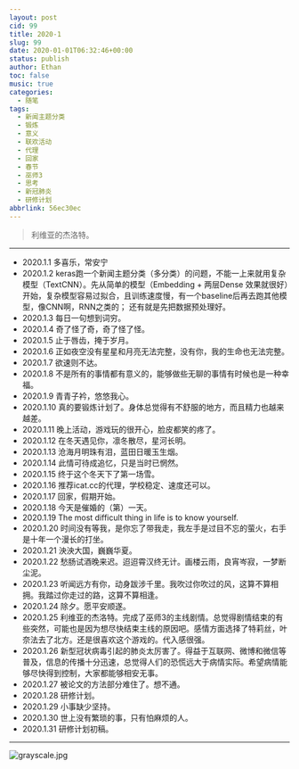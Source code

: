 ```yaml
---
layout: post
cid: 99
title: 2020-1
slug: 99
date: 2020-01-01T06:32:46+00:00
status: publish
author: Ethan
toc: false
music: true
categories:
  - 随笔
tags:
  - 新闻主题分类
  - 锻炼
  - 意义
  - 联欢活动
  - 代理
  - 回家
  - 春节
  - 巫师3
  - 思考
  - 新冠肺炎
  - 研修计划
abbrlink: 56ec30ec
---
```



> 利维亚的杰洛特。


<!--more-->

<meting-js
	server="netease"
	type="song"
	id="1338244399">
</meting-js>


---

* 2020.1.1 多喜乐，常安宁
* 2020.1.2 keras跑一个新闻主题分类（多分类）的问题，不能一上来就用复杂模型（TextCNN）。先从简单的模型（Embedding + 两层Dense 效果就很好）开始，复杂模型容易过拟合，且训练速度慢，有一个baseline后再去跑其他模型，像CNN啊，RNN之类的； 还有就是先把数据预处理好。
* 2020.1.3 每日一句想到词穷。
* 2020.1.4 奇了怪了奇，奇了怪了怪。
* 2020.1.5 止于唇齿，掩于岁月。
* 2020.1.6 正如夜空没有星星和月亮无法完整，没有你，我的生命也无法完整。
* 2020.1.7 欲速则不达。
* 2020.1.8 不是所有的事情都有意义的，能够做些无聊的事情有时候也是一种幸福。
* 2020.1.9 青青子衿，悠悠我心。
* 2020.1.10 真的要锻炼计划了。身体总觉得有不舒服的地方，而且精力也越来越差。
* 2020.1.11 晚上活动，游戏玩的很开心，脸皮都笑的疼了。
* 2020.1.12 在冬天遇见你，凛冬散尽，星河长明。
* 2020.1.13 沧海月明珠有泪，蓝田日暖玉生烟。
* 2020.1.14 此情可待成追忆，只是当时已惘然。
* 2020.1.15 终于这个冬天下了第一场雪。
* 2020.1.16 推荐icat.cc的代理，学校稳定、速度还可以。
* 2020.1.17 回家，假期开始。
* 2020.1.18 今天是催婚的（第）一天。
* 2020.1.19 The most difficult thing in life is to know yourself.
* 2020.1.20 时间没有等我，是你忘了带我走，我左手是过目不忘的萤火，右手是十年一个漫长的打坐。
* 2020.1.21 泱泱大国，巍巍华夏。
* 2020.1.22 愁肠试酒晚来迟。迢迢霄汉终无计。画楼云雨，良宵岑寂，一梦断尘泥。
* 2020.1.23 听闻远方有你，动身跋涉千里。我吹过你吹过的风，这算不算相拥。我踏过你走过的路，这算不算相逢。
* 2020.1.24 除夕。愿平安顺遂。
* 2020.1.25 利维亚的杰洛特。完成了巫师3的主线剧情。总觉得剧情结束的有些突然，可能也是因为想尽快结束主线的原因吧。感情方面选择了特莉丝，叶奈法去了北方。还是很喜欢这个游戏的。代入感很强。
* 2020.1.26 新型冠状病毒引起的肺炎太厉害了。得益于互联网、微博和微信等普及，信息的传播十分迅速，总觉得人们的恐慌远大于病情实际。希望病情能够尽快得到控制，大家都能够相安无事。
* 2020.1.27 被论文的方法部分难住了。想不通。
* 2020.1.28 研修计划。
* 2020.1.29 小事缺少坚持。
* 2020.1.30 世上没有繁琐的事，只有怕麻烦的人。
* 2020.1.31 研修计划初稿。

<!--more-->

***  

![grayscale.jpg](https://s2.ax1x.com/2020/02/22/3MEPgA.md.jpg)

